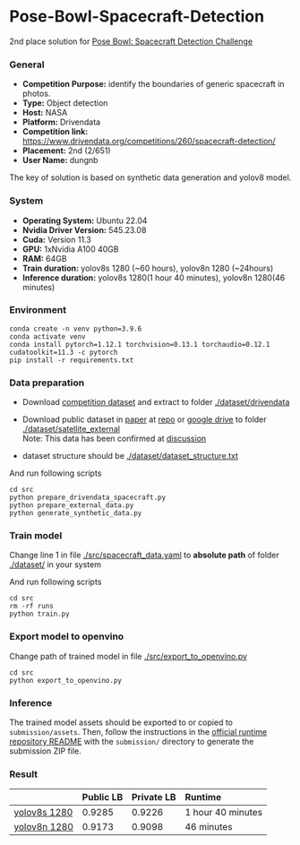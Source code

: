 # Pose-Bowl-Spacecraft-Detection

2nd place solution for [Pose Bowl: Spacecraft Detection Challenge](https://www.drivendata.org/competitions/260/spacecraft-detection/leaderboard/)

### General
* **Competition Purpose:** identify the boundaries of generic spacecraft in photos.
* **Type:** Object detection
* **Host:** NASA
* **Platform:** Drivendata
* **Competition link:** https://www.drivendata.org/competitions/260/spacecraft-detection/
* **Placement:** 2nd (2/651)
* **User Name:** dungnb

The key of solution is based on synthetic data generation and yolov8 model.

### System
* **Operating System:** Ubuntu 22.04
* **Nvidia Driver Version:** 545.23.08
* **Cuda:** Version 11.3
* **GPU:** 1xNvidia A100 40GB
* **RAM:** 64GB
* **Train duration:** yolov8s 1280 (~60 hours), yolov8n 1280 (~24hours)
* **Inference duration:** yolov8s 1280(1 hour 40 minutes), yolov8n 1280(46 minutes)

### Environment
```shell
conda create -n venv python=3.9.6
conda activate venv
conda install pytorch=1.12.1 torchvision=0.13.1 torchaudio=0.12.1 cudatoolkit=11.3 -c pytorch
pip install -r requirements.txt
```

### Data preparation
- Download [competition dataset](https://www.drivendata.org/competitions/260/spacecraft-detection/data/) and extract to folder [./dataset/drivendata](dataset/drivendata)
- Download public dataset in [paper](https://openaccess.thecvf.com/content/CVPR2021W/AI4Space/papers/Dung_A_Spacecraft_Dataset_for_Detection_Segmentation_and_Parts_Recognition_CVPRW_2021_paper.pdf) at [repo](https://github.com/Yurushia1998/SatelliteDataset) or [google drive](https://drive.google.com/drive/u/0/folders/1Q1wR9aBFCyeFEYa3wwyXNu9wk_fZdzUm) to folder [./dataset/satellite_external](dataset/satellite_external)\
Note: This data has been confirmed at [discussion](https://community.drivendata.org/t/external-dataset-use-detection-track/10642)

- dataset structure should be [./dataset/dataset_structure.txt](dataset/dataset_structure.txt)

And run following scripts

```shell
cd src
python prepare_drivendata_spacecraft.py
python prepare_external_data.py
python generate_synthetic_data.py
```

### Train model
Change line 1 in file [./src/spacecraft_data.yaml](https://github.com/dungnb1333/Pose-Bowl-Spacecraft-Detection/blob/main/src/spacecraft_data.yaml?plain=1#L1) to **absolute path** of folder [./dataset/](dataset) in your system

And run following scripts
```shell
cd src
rm -rf runs
python train.py
```
### Export model to openvino
Change path of trained model in file [./src/export_to_openvino.py](src/export_to_openvino.py)
```shell
cd src
python export_to_openvino.py
```

### Inference

The trained model assets should be exported to or copied to `submission/assets`. Then, follow the instructions in the [official runtime repository README](https://github.com/drivendataorg/spacecraft-pose-object-detection-runtime) with the `submission/` directory to generate the submission ZIP file.

### Result
|              | Public LB | Private LB | Runtime |
| :----------- | :---- | :---- | :---- |
| [yolov8s 1280](https://github.com/dungnb1333/Pose-Bowl-Spacecraft-Detection/releases/download/V1.0/yolov8s_1280.zip) | 0.9285 | 0.9226 | 1 hour 40 minutes |
| [yolov8n 1280](https://github.com/dungnb1333/Pose-Bowl-Spacecraft-Detection/releases/download/V1.0/yolov8n_1280.zip) | 0.9173 | 0.9098 | 46 minutes |
